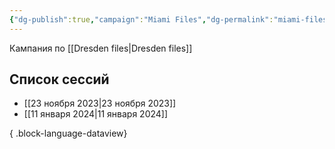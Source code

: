 ```yaml
---
{"dg-publish":true,"campaign":"Miami Files","dg-permalink":"miami-files","permalink":"/miami-files/","dgPassFrontmatter":true}
---
```


Кампания по [[Dresden files\|Dresden files]]
## Список сессий
- [[23 ноября 2023\|23 ноября 2023]]
- [[11 января 2024\|11 января 2024]]

{ .block-language-dataview}

